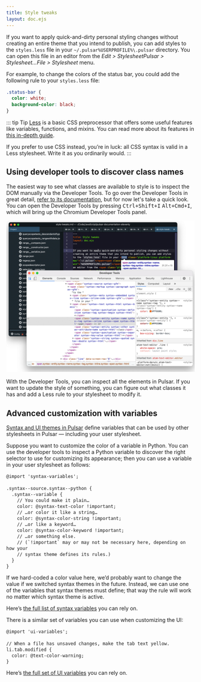 ```yaml
---
title: Style tweaks
layout: doc.ejs
---
```


If you want to apply quick-and-dirty personal styling changes without creating an entire theme that you intend to publish, you can add styles to the `styles.less` file in your <span class="platform-linux platform-mac">`~/.pulsar`</span><span class="platform-win">`%USERPROFILE%\.pulsar`</span> directory. You can open this file in an editor from the <span class="platform-linux">_Edit > Stylesheet_</span><span class="platform-mac">_Pulsar > Stylesheet…_</span><span class="platform-win">_File > Stylesheet_</span> menu.

For example, to change the colors of the status bar, you could add the following rule to your `styles.less` file:

```css
.status-bar {
  color: white;
  background-color: black;
}
```

::: tip Tip
[Less](https://lesscss.org) is a basic CSS preprocessor that offers some useful features like variables, functions, and mixins. You can read more about its features in [this in-depth guide](https://lesscss.org/features/).

If you prefer to use CSS instead, you’re in luck: all CSS syntax is valid in a Less stylesheet. Write it as you ordinarily would.
:::

## Using developer tools to discover class names

The easiest way to see what classes are available to style is to inspect the DOM manually via the Developer Tools. To go over the Developer Tools in great detail, [refer to its documentation](/debugging-pulsar/check-for-errors-in-developer-tools/), but for now let's take a quick look. You can open the Developer Tools by pressing <kbd class="platform-linux platform-win">Ctrl+Shift+I</kbd> <kbd class="platform-mac">Alt+Cmd+I</kbd>, which will bring up the Chromium Developer Tools panel.

![Developer Tools](/img/atom/devtools-inspect-element.png "Developer Tools")

With the Developer Tools, you can inspect all the elements in Pulsar. If you want to update the style of something, you can figure out what classes it has and add a Less rule to your stylesheet to modify it.

## Advanced customization with variables

[Syntax and UI themes in Pulsar](/developing-for-pulsar/developing-a-theme/) define variables that can be used by other stylesheets in Pulsar — including your user stylesheet.

Suppose you want to customize the color of a variable in Python. You can use the developer tools to inspect a Python variable to discover the right selector to use for customizing its appearance; then you can use a variable in your user stylesheet as follows:

```less
@import 'syntax-variables';

.syntax--source.syntax--python {
  .syntax--variable {
    // You could make it plain…
    color: @syntax-text-color !important;
    // …or color it like a string…
    color: @syntax-color-string !important;
    // …or like a keyword…
    color: @syntax-color-keyword !important;
    // …or something else.
    // (`!important` may or may not be necessary here, depending on how your
    // syntax theme defines its rules.)
  }
}
```

If we hard-coded a color value here, we’d probably want to change the value if we switched syntax themes in the future. Instead, we can use one of the variables that syntax themes must define; that way the rule will work no matter which syntax theme is active.

Here’s [the full list of syntax variables](https://github.com/pulsar-edit/pulsar/blob/master/static/variables/syntax-variables.less) you can rely on.

There is a similar set of variables you can use when customizing the UI:

```less
@import 'ui-variables';

// When a file has unsaved changes, make the tab text yellow.
li.tab.modified {
  color: @text-color-warning;
}
```

Here’s [the full set of UI variables](https://github.com/pulsar-edit/pulsar/blob/master/static/variables/ui-variables.less) you can rely on.
